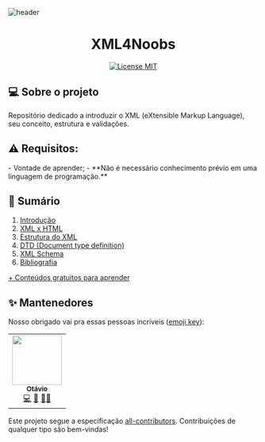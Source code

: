 ![header](https://github.com/andreluispy/assembly4noobs/blob/main/header-4noobs.svg)

<h1 align="center">XML4Noobs</h1>

<p align="center">
  <a href="https://opensource.org/licenses/MIT">
    <img src="https://img.shields.io/badge/License-MIT-blue.svg" alt="License MIT">
  </a>
</p>

<h2>💻 Sobre o projeto</h2>

Repositório dedicado a introduzir o XML (eXtensible Markup Language), seu conceito, estrutura e validações.

<h2>⚠️ Requisitos:</h2>
- Vontade de aprender;
- **Não é necessário conhecimento prévio em uma linguagem de programação.**

<h2>📌 Sumário</h2>

1. [Introdução](introducao.md)
2. [XML x HTML](xmlhtml.md)
3. [Estrutura do XML](estrutura.md)
4. [DTD (Document type definition)](dtd.md)
5. [XML Schema](xmlschema.md)
6. [Bibliografia](bibliografia.md)

[+ Conteúdos gratuitos para aprender](https://github.com/he4rt/4noobs)

<h2>✨ Mantenedores</h2>

Nosso obrigado vai pra essas pessoas incríveis ([emoji key](https://allcontributors.org/docs/en/emoji-key)):

<!-- ALL-CONTRIBUTORS-LIST:START - Do not remove or modify this section -->
<!-- prettier-ignore-start -->
<!-- markdownlint-disable -->
<table>
  <tr>
    <td align="center"><a href="https://otavio.site"><img src="https://avatars.githubusercontent.com/u/40401779?v=4" width="100px;" alt=""/><br /><sub><b>Otávio</b></sub></a><br /><a href="https://github.com/atomotavio/XML4noobs/commits?author=atomotavio" title="Code">💻</a> <a href="#maintenance-atomotavio" title="Maintenance">🚧</a> <a href="#ideas-atomotavio" title="Ideas, Planning, & Feedback">🤔</a><a href="https://github.com/atomotaviot/XML4noobs/pulls?q=is%3Apr+reviewed-by%3Aatomotavio" title="Reviewed Pull Requests">👀</a></td>
  </tr>
  
</table>

<!-- markdownlint-enable -->
<!-- prettier-ignore-end -->

<!-- ALL-CONTRIBUTORS-LIST:END -->

Este projeto segue a especificação [all-contributors](https://github.com/all-contributors/all-contributors).
Contribuições de qualquer tipo são bem-vindas!